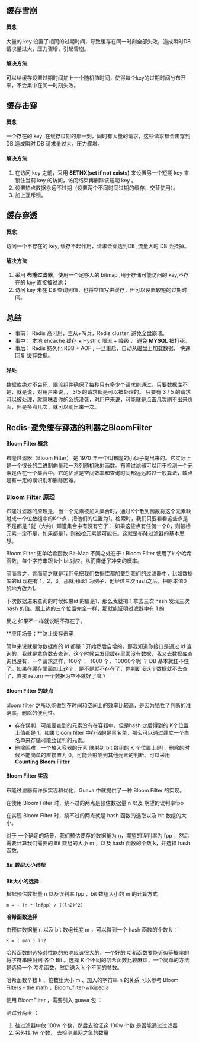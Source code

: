 ## 缓存雪崩 ##

#### 概念 ####

大量的 key 设置了相同的过期时间，导致缓存在同一时刻全部失效，造成瞬时DB请求量过大，压力骤增，引起雪崩。

#### 解决方法 ####

可以给缓存设置过期时间加上一个随机值时间，使得每个key的过期时间分布开来，不会集中在同一时刻失效。


## 缓存击穿 ##

#### 概念 ####

一个存在的 key ,在缓存过期的那一刻，同时有大量的请求，这些请求都会击穿到 DB,造成瞬时 DB 请求量过大，压力骤增。

#### 解决方法 ####

1. 在访问 key 之前，采用 **SETNX(set if not exists)** 来设置另一个短期 key 来锁住当前 key 的访问，访问结束再删除该短期 key 。
2. 设置热点数据永远不过期（设置两个不同时间过期的缓存，交替使用）。
3. 加上互斥锁。


## 缓存穿透 ##

#### 概念 ####

访问一个不存在的 key, 缓存不起作用，请求会穿透到DB ,流量大时 DB 会挂掉。

#### 解决方法 ####

1. 采用 **布隆过滤器**，使用一个足够大的 bitmap ,用于存储可能访问的 key,不存在的 key 直接被过滤；
2. 访问 key 未在 DB 查询到值，也将空值写进缓存，但可以设置较短的过期时间。


## 总结 ##

- 事前： Redis 高可用，主从+哨兵，Redis cluster, 避免全盘崩溃。
- 事中： 本地 ehcache 缓存 + Hystrix 限流 + 降级 ， 避免 **MYSQL** 被打死。
- 事后： Redis 持久化 RDB + AOF , 一旦重启，自动从磁盘上加载数据， 快速回复 缓存数据。 

#### 好处 ####

数据库绝对不会死，限流组件确保了每秒只有多少个请求能通过。只要数据库不是，就是说，对用户来说，， 3/5 的请求都是可以被处理的。 只要有 3 / 5 的请求可以被处理，就意味着你的系统没死，对用户来说，可能就是点击几次刷不出来页面，但是多点几次，就可以刷出来一次。


## Redis-避免缓存穿透的利器之BloomFilter ##


#### Bloom Filter 概念 ####

布隆过滤器（Bloom Filter） 是 1970 年一个叫布隆的小伙子提出来的。它实际上是一个很长的二进制向量和一系列随机映射函数。布隆过滤器可以用于检测一个元素是否在一个集合中。它的优点是空间效率和查询时间都远远超过一般算法，缺点是有一定的误识别和删除困难。

### Bloom Filter 原理 ###

布隆过滤器的原理是，当一个元素被加入集合时，通过K个散列函数将这个元素映射成一个位数组中的K个点，把他们的位置为1。检索时，我们只要看看这些点是不是都是 1就（大约）知道集合中有没有它了： 如果这些点有任何一个0，则被检元素一定不是，如果都是1，则被检元素很可能在。这就是布隆过滤器的基本思想。

Bloom Filter 更单哈希函数 Bit-Map 不同之处在于 : Bloom Filter 使用了k 个哈希函数，每个字符串跟 k个 bit对应。从而降低了冲突的概率。

简而言之，言而简之就是我们先把我们数据库都加载到我们的过滤器中，比如数据库的Id 现在有 1，2，3。那就用id:1 为例子，他经过三次hash之后，把原本值0 的地方改为1。

下次数据进来查询的时候如果id 的值是1，那么我就把 1 拿去三次 hash 发现三次 hash 的值。跟上边的三个位置完全一样，那就能证明过滤器中有 1 的

反之 如果不一样就说明不存在了。

**应用场景：**防止缓存击穿

简单来说就是你数据库的 id 都是 1 开始然后自增的，那我知道你接口是通过 id 查询的，我就是拿负数去查询，这个时候会发现缓存里面没有数据，我又去数据库查询也没有，一个请求这样，100个 ， 1000 个， 10000个呢 ？ DB 基本就扛不住了。如果在缓存里面加上这个，是不是就不存在了，你判断没这个数据就不去查了，直接 return 一个数据为空不就好了嘛？


#### Bloom Filter 的缺点 ####

bloom filter 之所以能做到在时间和空间上的效率比较高，是因为牺牲了判断的准确率，删除的便利性。

- 存在误判，可能要查到的元素没有在容器中，但是hash 之后得到的 K个位置上值都是 1。如果 bloom filter 中存储的是黑名单，那么可以通过建立一个白名单来存储可能会误判的元素。
- 删除困难，一个放入容器的元素 映射到 bit 数组的 K 个位置上是1，删除的时候不能简单的直接置为 0，可能会影响到其他元素的判断。可以采用 **Counting Bloom Filter** 

#### Bloom Filter 实现 ####

布隆过滤器有许多实现和优化，Guava 中就提供了一种 Bloom Filter 的实现。

在使用 Bloom Filter 时，绕不过的两点是预估数据量 n 以及 期望的误判率fpp

在实现 Bloom Filter 时，绕不过的两点就是 hash 函数的选取以及 bit 数组的大小。

对于 一个确定的场景，我们预估要存的数据量为 n，期望的误判率为 fpp ，然后需要计算我们需要的 Bit 数组的大小 m ，以及 hash 函数的个数  k，并选择 hash 函数。

##### Bit 数组大小选择 #####


**Bit大小的选择**

根据预估数据量 n 以及误判率  fpp ，bit 数组大小的 m 的计算方式

    m = - (n * lnfpp) / ((ln2)^2)

**哈希函数选择**

由预估数据量 n 以及 bit 数组长度 m ，可以得到一个 hash 函数的个数 k ：

    K = ( m/n ) ln2

哈希函数的选择对性能的影响应该很大的，一个好的 哈希函数要能近似等概率的将字符串映射到 各个 Bit 。选择 K 个不同的哈希函数比较麻烦，一个简单的方法是选择一个 哈希函数，然后送入 k 个不同的参数。

哈希函数个数 k 、位数组大小 m 、加入的字符串 n 的关系 可以参考 Bloom Filters - the math ，Bloom_filter-wikipedia

使用 BloomFilter ，需要引入 guava 包 ：

测试分两步 ： 

1. 往过滤器中放 100w 个数，然后去验证这 100w 个数 是否能通过过滤器
2. 另外找 1w 个数， 去检测漏网之鱼的数量




